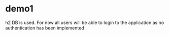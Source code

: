 # demo1
h2 DB is used. 
For now all users will be able to login to the application as no authentication has been implemented
